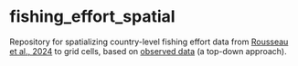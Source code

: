 # fishing_effort_spatial
Repository for spatializing country-level fishing effort data from [Rousseau et al., 2024](https://metadata.imas.utas.edu.au/geonetwork/srv/eng/catalog.search#/metadata/1241a51d-c8c2-4432-aa68-3d2bae142794) to grid cells, based on [observed data](https://globalfishingwatch.org/data-download/datasets/public-fishing-effort) (a top-down approach). 
